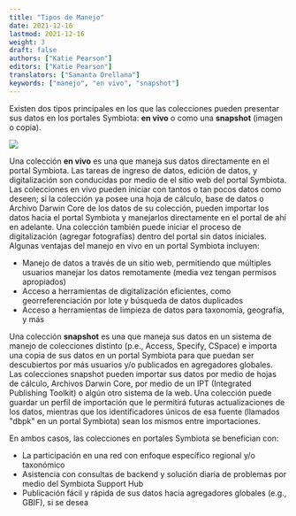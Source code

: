 ```yaml
---
title: "Tipos de Manejo"
date: 2021-12-16
lastmod: 2021-12-16
weight: 3
draft: false
authors: ["Katie Pearson"]
editors: ["Katie Pearson"]
translators: ["Samanta Orellana"]
keywords: ["manejo", "en vivo", "snapshot"]
---
```


Existen dos tipos principales en los que las colecciones pueden presentar sus datos en los portales Symbiota: **en vivo** o como una **snapshot** (imagen o copia).

![](/img/asu_live_managed.PNG)

Una colección **en vivo** es una que maneja sus datos directamente en el portal Symbiota. Las tareas de ingreso de datos, edición de datos, y digitalización son conducidas por medio de el sitio web del portal Symbiota. Las colecciones en vivo pueden iniciar con tantos o tan pocos datos como deseen; si la colección ya posee una hoja de cálculo, base de datos o Archivo Darwin Core de los datos de su colección, pueden importar los datos hacia el portal Symbiota y manejarlos directamente en el portal de ahí en adelante. Una colección también puede iniciar el proceso de digitalización (agregar fotografías) dentro del portal sin datos iniciales. Algunas ventajas del manejo en vivo en un portal Symbiota incluyen:

- Manejo de datos a través de un sitio web, permitiendo que múltiples usuarios manejar los datos remotamente (media vez tengan permisos apropiados)
- Acceso a herramientas de digitalización eficientes, como georreferenciación por lote y búsqueda de datos duplicados
- Acceso a herramientas de limpieza de datos para taxonomía, geografía, y más

Una colección **snapshot** es una que maneja sus datos en un sistema de manejo de colecciones distinto (p.e., Access, Specify, CSpace) e importa una copia de sus datos en un portal Symbiota para que puedan ser descubiertos por más usuarios y/o publicados en agregadores globales. Las colecciones snapshot pueden importar sus datos por medio de hojas de cálculo, Archivos Darwin Core, por medio de un IPT (Integrated Publishing Toolkit) o algún otro sistema de la web. Una colección puede guardar un perfil de importación que le permitirá futuras actualizaciones de los datos, mientras que los identificadores únicos de esa fuente (llamados "dbpk" en un portal Symbiota) sean los mismos entre importaciones.

En ambos casos, las colecciones en portales Symbiota se benefician con:

- La participación en una red con enfoque específico regional y/o taxonómico
- Asistencia con consultas de backend y solución diaria de problemas por medio del Symbiota Support Hub
- Publicación fácil y rápida de sus datos hacia agregadores globales (e.g., GBIF), si se desea
